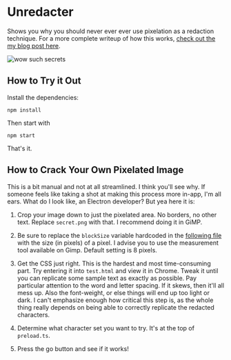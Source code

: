 # Unredacter

Shows you why you should never ever ever use pixelation as a redaction technique. For a more complete writeup of how this works, [check out the my blog post here](https://bishopfox.com/blog/unredacter-tool-never-pixelation).

![wow such secrets](img/wow_such_secrets.gif)

## How to Try it Out

Install the dependencies:

`npm install`

Then start with

`npm start`

That's it.

## How to Crack Your Own Pixelated Image

This is a bit manual and not at all streamlined. I think you'll see why. If someone feels like taking a shot at making this process more in-app, I'm all ears. What do I look like, an Electron developer? But yea here it is:

1) Crop your image down to just the pixelated area. No borders, no other text. Replace `secret.png` with that. I recommend doing it in GiMP.

2) Be sure to replace the `blockSize` variable hardcoded in the [following file](src/main.ts) with the size (in pixels) of a pixel. I advise you to use the measurement tool available on Gimp. Default setting is 8 pixels.

3) Get the CSS just right. This is the hardest and most time-consuming part. Try entering it into `test.html` and view it in Chrome. Tweak it until you can replicate some sample text as exactly as possible. Pay particular attention to the word and letter spacing. If it skews, then it'll all mess up. Also the font-weight, or else things will end up too light or dark. I can't emphasize enough how critical this step is, as the whole thing really depends on being able to correctly replicate the redacted characters.

4) Determine what character set you want to try. It's at the top of `preload.ts`.

5) Press the go button and see if it works!
